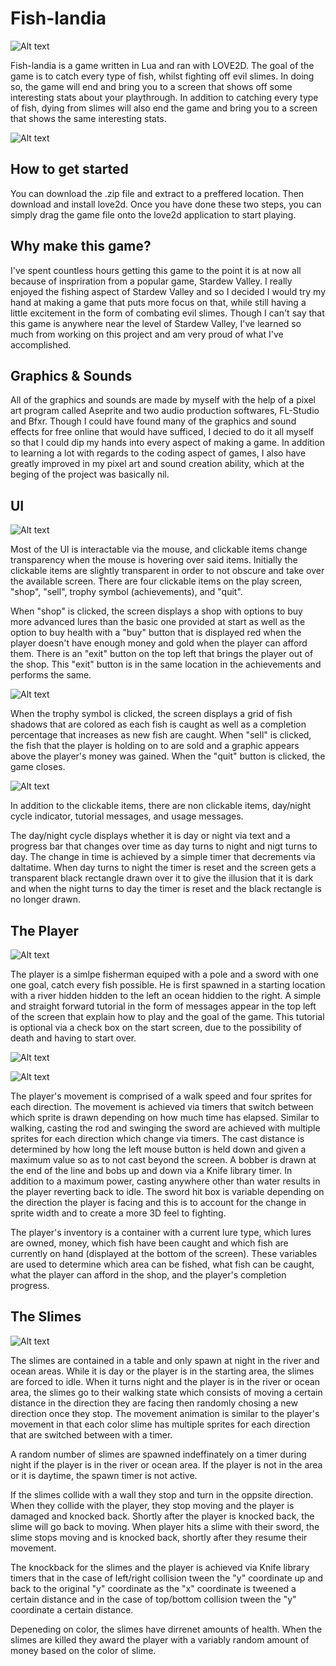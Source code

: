 # Fish-landia

![Alt text](README_IMAGES/Start.PNG)

Fish-landia is a game written in Lua and ran with LOVE2D. The goal of the game is to catch every type of fish, whilst fighting off evil slimes. In doing so, the game will end and bring you to a screen that shows off some interesting stats about your playthrough. In addition to catching every type of fish, dying from slimes will also end the game and bring you to a screen that shows the same interesting stats.

![Alt text](README_IMAGES/GameOver.PNG)

## How to get started

You can download the .zip file and extract to a preffered location. Then download and install love2d. Once you have done these two steps, you can simply drag the game file onto the love2d application to start playing.

## Why make this game?

I've spent countless hours getting this game to the point it is at now all because of inspriration from a popular game, Stardew Valley. I really enjoyed the fishing aspect of Stardew Valley and so I decided I would try my hand at making a game that puts more focus on that, while still having a little excitement in the form of combating evil slimes. Though I can't say that this game is anywhere near the level of Stardew Valley, I've learned so much from working on this project and am very proud of what I've accomplished.

## Graphics & Sounds

All of the graphics and sounds are made by myself with the help of a pixel art program called Aseprite and two audio production softwares, FL-Studio and Bfxr. Though I could have found many of the graphics and sound effects for free online that would have sufficed, I decied to do it all myself so that I could dip my hands into every aspect of making a game. In addition to learning a lot with regards to the coding aspect of games, I also have greatly improved in my pixel art and sound creation ability, which at the beging of the project was basically nil.

## UI

![Alt text](README_IMAGES/Play.PNG)

Most of the UI is interactable via the mouse, and clickable items change transparency when the mouse is hovering over said items. Initially the clickable items are slightly transparent in order to not obscure and take over the available screen. There are four clickable items on the play screen, "shop", "sell", trophy symbol (achievements), and "quit".

When "shop" is clicked, the screen displays a shop with options to buy more advanced lures than the basic one provided at start as well as the option to buy health with a "buy" button that is displayed red when the player doesn't have enough money and gold when the player can afford them. There is an "exit" button on the top left that brings the player out of the shop. This "exit" button is in the same location in the achievements and performs the same. 

![Alt text](README_IMAGES/Shop.PNG)

When the trophy symbol is clicked, the screen displays a grid of fish shadows that are colored as each fish is caught as well as a completion percentage that increases as new fish are caught. When "sell" is clicked, the fish that the player is holding on to are sold and a graphic appears above the player's money was gained. When the "quit" button is clicked, the game closes.

![Alt text](README_IMAGES/Achievements.PNG)

In addition to the clickable items, there are non clickable items, day/night cycle indicator, tutorial messages, and usage messages.

The day/night cycle displays whether it is day or night via text and a progress bar that changes over time as day turns to night and nigt turns to day. The change in time is achieved by a simple timer that decrements via daltatime. When day turns to night the timer is reset and the screen gets a transparent black rectangle drawn over it to give the illusion that it is dark and when the night turns to day the timer is reset and the black rectangle is no longer drawn.

## The Player

![Alt text](graphics/player.png)

The player is a simlpe fisherman equiped with a pole and a sword with one one goal, catch every fish possible. He is first spawned in a starting location with a river hidden hidden to the left an ocean hiddien to the right. A simple and straight forward tutorial in the form of messages appear in the top left of the screen that explain how to play and the goal of the game. This tutorial is optional via a check box on the start screen, due to the possibility of death and having to start over.

![Alt text](README_IMAGES/River.PNG)

![Alt text](README_IMAGES/Ocean.PNG)

The player's movement is comprised of a walk speed and four sprites for each direction. The movement is achieved via timers that switch between which sprite is drawn depending on how much time has elapsed. Similar to walking, casting the rod and swinging the sword are achieved with multiple sprites for each direction which change via timers. The cast distance is determined by how long the left mouse button is held down and given a maximum value so as to not cast beyond the screen. A bobber is drawn at the end of the line and bobs up and down via a Knife library timer. In addition to a maximum power, casting anywhere other than water results in the player reverting back to idle. The sword hit box is variable depending on the direction the player is facing and this is to account for the change in sprite width and to create a more 3D feel to fighting. 

The player's inventory is a container with a current lure type, which lures are owned, money, which fish have been caught and which fish are currently on hand (displayed at the bottom of the screen). These variables are used to determine which area can be fished, what fish can be caught, what the player can afford in the shop, and the player's completion progress.

## The Slimes

![Alt text](graphics/enemies.png)

The slimes are contained in a table and only spawn at night in the river and ocean areas. While it is day or the player is in the starting area, the slimes are forced to idle. When it turns night and the player is in the river or ocean area, the slimes go to their walking state which consists of moving a certain distance in the direction they are facing then randomly chosing a new direction once they stop. The movement animation is similar to the player's movement in that each color slime has multiple sprites for each direction that are switched between with a timer.

A random number of slimes are spawned indeffinately on a timer during night if the player is in the river or ocean area. If the player is not in the area or it is daytime, the spawn timer is not active.

If the slimes collide with a wall they stop and turn in the oppsite direction. When they collide with the player, they stop moving and the player is damaged and knocked back. Shortly after the player is knocked back, the slime will go back to moving. When player hits a slime with their sword, the slime stops moving and is knocked back, shortly after they resume their movement.

The knockback for the slimes and the player is achieved via Knife library timers that in the case of left/right collision tween the "y" coordinate up and back to the original "y" coordinate as the "x" coordinate is tweened a certain distance and in the case of top/bottom collision tween the "y" coordinate a certain distance.

Depeneding on color, the slimes have dirrenet amounts of health. When the slimes are killed they award the player with a variably random amount of money based on the color of slime.